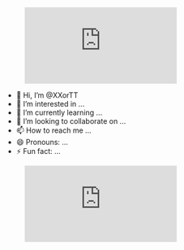 <figure><embed src="https://wakatime.com/share/@387dce91-fb72-4235-bf0c-abcbd933dce3/9f992b89-e59a-4cfd-ba5a-cb4e3838184a.svg"></embed></figure>


- 👋 Hi, I’m @XXorTT
- 👀 I’m interested in ...
- 🌱 I’m currently learning ...
- 💞️ I’m looking to collaborate on ...
- 📫 How to reach me ...
- 😄 Pronouns: ...
- ⚡ Fun fact: ...
<figure><embed src="https://wakatime.com/share/@387dce91-fb72-4235-bf0c-abcbd933dce3/ceb62792-aad5-408a-8a87-ed8869f61ac0.svg"></embed></figure>

<!---
XXorTT/XXorTT is a ✨ special ✨ repository because its `README.md` (this file) appears on your GitHub profile.
You can click the Preview link to take a look at your changes.
--->
